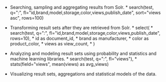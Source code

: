 * Searching, sampling and aggregating results from Solr.
        * search(test, q="*:*", fl="id,brand,model,storage,color,views,publish_date", sort="views asc", rows=100)

* Transforming result sets after they are retrieved from Solr.
        * select(
        *   search(test, q="*:*", fl="id,brand,model,storage,color,views,publish_date", rows=10),
        *   id as document_id,
        *   brand as manufacturer,
        *   color as product_color,
        *   views as view_count,
        * )

* Analyzing and modeling result sets using probability and statistics and machine learning libraries.
        * search(test, q="*:*", fl="views"),
        * stats(field="views", mean(views) as avg_views)

* Visualizing result sets, aggregations and statistical models of the data.


